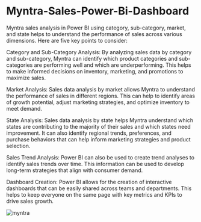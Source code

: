 # Myntra-Sales-Power-Bi-Dashboard

Myntra sales analysis in Power BI using category, sub-category, market, and state helps to understand the performance of sales across various dimensions. Here are five key points to consider:

Category and Sub-Category Analysis: By analyzing sales data by category and sub-category, Myntra can identify which product categories and sub-categories are performing well and which are underperforming. This helps to make informed decisions on inventory, marketing, and promotions to maximize sales.

Market Analysis: Sales data analysis by market allows Myntra to understand the performance of sales in different regions. This can help to identify areas of growth potential, adjust marketing strategies, and optimize inventory to meet demand.

State Analysis: Sales data analysis by state helps Myntra understand which states are contributing to the majority of their sales and which states need improvement. It can also identify regional trends, preferences, and purchase behaviors that can help inform marketing strategies and product selection.

Sales Trend Analysis: Power BI can also be used to create trend analyses to identify sales trends over time. This information can be used to develop long-term strategies that align with consumer demand.

Dashboard Creation: Power BI allows for the creation of interactive dashboards that can be easily shared across teams and departments. This helps to keep everyone on the same page with key metrics and KPIs to drive sales growth.

![myntra](https://github.com/anushri786/Myntra-Sales-Power-Bi-Dashboard/assets/20989045/87380195-17a3-4340-bad7-ae3c640fcd17)
